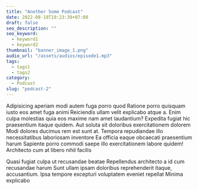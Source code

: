 ```yaml
---
title: "Another Some Podcast"
date: 2022-08-18T19:23:39+07:00
draft: false
seo_description: ""
seo_keyword:
  - keyword1
  - keyword2
thumbnail: "banner_image_1.png"
audio_url: "/assets/audios/episode1.mp3"
tags:
  - tags1
  - tags2
category:
  - Podcast
slug: "podcast-2"
---
```


Adipisicing aperiam modi autem fuga porro quod Ratione porro quisquam iusto eos
amet fuga animi Reiciendis ullam velit explicabo atque a. Enim culpa molestias
quia eos maxime nam amet laudantium? Expedita fugiat hic praesentium itaque
quidem. Aut soluta sit doloribus exercitationem dolorem Modi dolores ducimus
rem est sunt at. Tempora repudiandae illo necessitatibus laboriosam inventore
Ea officia eaque obcaecati praesentium harum Sapiente porro commodi saepe illo
exercitationem labore quidem! Architecto cum at libero nihil facilis

Quasi fugiat culpa ut
recusandae beatae Repellendus architecto a id cum recusandae harum Sunt ullam
ipsam doloribus reprehenderit itaque, accusantium. Ipsa tempore excepturi
voluptatem eveniet repellat Minima explicabo
